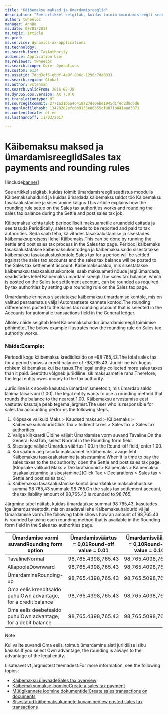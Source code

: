 ```yaml
---
title: "Käibemaksu maksed ja ümardamisreeglid"
description: "See artikkel selgitab, kuidas toimib ümardamisreegli seadistus moodulis Käibemaksuhaldurid ja kuidas ümardada käibemaksusaldot töö Käibemaksu tasakaalustamine ja sisestamine käigus."
author: twheeloc
manager: AnnBe
ms.date: 08/01/2017
ms.topic: article
ms.prod: 
ms.service: dynamics-ax-applications
ms.technology: 
ms.search.form: TaxAuthority
audience: Application User
ms.reviewer: twheeloc
ms.search.scope: Core, Operations
ms.custom: 6134
ms.assetid: 7dcd3cf5-ebdf-4a9f-806c-1296c7da0331
ms.search.region: Global
ms.author: vstehman
ms.search.validFrom: 2016-02-28
ms.dyn365.ops.version: AX 7.0.0
ms.translationtype: HT
ms.sourcegitcommit: 2771a31b5a4d418a27de0ebe1945d1fed2d8d6d6
ms.openlocfilehash: 13470282efc6b9135e86355cf8071b841aad3071
ms.contentlocale: et-ee
ms.lasthandoff: 11/03/2017

---
```


# <a name="sales-tax-payments-and-rounding-rules"></a><span data-ttu-id="907c3-103">Käibemaksu maksed ja ümardamisreeglid</span><span class="sxs-lookup"><span data-stu-id="907c3-103">Sales tax payments and rounding rules</span></span>

[!include[banner](../includes/banner.md)]


<span data-ttu-id="907c3-104">See artikkel selgitab, kuidas toimib ümardamisreegli seadistus moodulis Käibemaksuhaldurid ja kuidas ümardada käibemaksusaldot töö Käibemaksu tasakaalustamine ja sisestamine käigus.</span><span class="sxs-lookup"><span data-stu-id="907c3-104">This article explains how the rounding rule setup on the Sales tax authorities works and rounding the sales tax balance during the Settle and post sales tax job.</span></span>

<span data-ttu-id="907c3-105">Käibemaksu kohta tuleb perioodiliselt maksuametile aruandeid esitada ja see tasuda.</span><span class="sxs-lookup"><span data-stu-id="907c3-105">Periodically, sales tax needs to be reported and paid to tax authorities.</span></span> <span data-ttu-id="907c3-106">Seda saab teha, käivitades tasakaalustamise ja sisestades käibemaksuprotsessi lehel Käibemaks.</span><span class="sxs-lookup"><span data-stu-id="907c3-106">This can be done by running the settle and post sales tax process in the Sales tax page.</span></span> <span data-ttu-id="907c3-107">Perioodi käibemaks tasakaalustatakse käibemaksukontodega ja käibemaksusaldo sisestatakse käibemaksu tasakaalustuskontole.</span><span class="sxs-lookup"><span data-stu-id="907c3-107">Sales tax for a period will be settled against the sales tax accounts and the sales tax balance will be posted to the Sales tax settlement account.</span></span> <span data-ttu-id="907c3-108">Käibemaksusaldo, mis sisestatakse käibemaksu tasakaalustuskontole, saab maksuameti nõude järgi ümardada, seadistades lehel Käibemaks ümardamisreegli.</span><span class="sxs-lookup"><span data-stu-id="907c3-108">The sales tax balance, which is posted on the Sales tax settlement account, can be rounded as required by tax authorities by setting up a rounding rule on the Sales tax page.</span></span> 

<span data-ttu-id="907c3-109">Ümardamise erinevus sisestatakse käibemaksu ümardamise kontole, mis on valitud pearaamatus väljal Automaatsete kannete kontod.</span><span class="sxs-lookup"><span data-stu-id="907c3-109">The rounding difference is posted to the Sales tax rounding account that is selected in the Accounts for automatic transactions field in the General ledger.</span></span>

<span data-ttu-id="907c3-110">Allolev näide selgitab lehel Käibemaksuhaldur ümardamisreegli toimimise põhimõtet.</span><span class="sxs-lookup"><span data-stu-id="907c3-110">The below example illustrates how the rounding rule on Sales tax authority works.</span></span>

### <a name="example"></a><span data-ttu-id="907c3-111">Näide:</span><span class="sxs-lookup"><span data-stu-id="907c3-111">Example:</span></span>

<span data-ttu-id="907c3-112">Perioodi kogu käibemaksu krediidisaldo on –98 765,43.</span><span class="sxs-lookup"><span data-stu-id="907c3-112">The total sales tax for a period shows a credit balance of -98,765.43.</span></span> <span data-ttu-id="907c3-113">Juriidiline isik kogus rohkem käibemaksu kui ise tasus.</span><span class="sxs-lookup"><span data-stu-id="907c3-113">The legal entity collected more sales taxes than it paid.</span></span> <span data-ttu-id="907c3-114">Seetõttu võlgneb juriidiline isik maksuametile raha.</span><span class="sxs-lookup"><span data-stu-id="907c3-114">Therefore, the legal entity owes money to the tax authority.</span></span> 

<span data-ttu-id="907c3-115">Juriidiline isik soovib kasutada ümardamismeetodit, mis ümardab saldo lähima täisarvuni (1,00).</span><span class="sxs-lookup"><span data-stu-id="907c3-115">The legal entity wants to use a rounding method that rounds the balance to the nearest 1.00.</span></span> <span data-ttu-id="907c3-116">Käibemaksu arvestamise eest vastutav kasutaja peab tegema järgmist.</span><span class="sxs-lookup"><span data-stu-id="907c3-116">The user who is responsible for sales tax accounting performs the following steps.</span></span>

1.  <span data-ttu-id="907c3-117">Klõpsake valikuid Maks &gt; Kaudsed maksud &gt; Käibemaks &gt; Käibemaksuhaldurid</span><span class="sxs-lookup"><span data-stu-id="907c3-117">Click Tax &gt; Indirect taxes &gt; Sales tax &gt; Sales tax authorities</span></span>
2.  <span data-ttu-id="907c3-118">Valige kiirkaardi Üldine väljalt Ümardamise vorm suvand Tavaline.</span><span class="sxs-lookup"><span data-stu-id="907c3-118">On the General FastTab, select Normal in the Rounding form field.</span></span>
3.  <span data-ttu-id="907c3-119">Sisestage väljale Ümardus väärtus 1,00.</span><span class="sxs-lookup"><span data-stu-id="907c3-119">In the Round-off field, enter 1.00.</span></span>
4.  <span data-ttu-id="907c3-120">Kui saabub aeg tasuda maksuametile käibemaks, avage leht Käibemaksu tasakaalustamine ja sisestamine.</span><span class="sxs-lookup"><span data-stu-id="907c3-120">When it is time to pay the sales taxes to the tax authority, open the Settle and post sales tax page.</span></span> <span data-ttu-id="907c3-121">(Klõpsake valikuid Maks &gt; Deklaratsioonid &gt; Käibemaks &gt; Käibemaksu tasakaalustamine ja sisestamine.)</span><span class="sxs-lookup"><span data-stu-id="907c3-121">(Click Tax &gt; Declarations &gt; Sales tax &gt; Settle and post sales tax.)</span></span>
5.  <span data-ttu-id="907c3-122">Käibemaksu tasakaalustamise kontol ümardatakse maksukohustuse summa 98 765,43 summale 98 765.</span><span class="sxs-lookup"><span data-stu-id="907c3-122">On the sales tax settlement account, the tax liability amount of 98,765.43 is rounded to 98,765.</span></span>

<span data-ttu-id="907c3-123">Järgmine tabel näitab, kuidas ümardatakse summat 98 765,43, kasutades iga ümardusmeetodit, mis on saadaval lehe Käibemaksuhaldurid väljal Ümardamise vorm.</span><span class="sxs-lookup"><span data-stu-id="907c3-123">The following table shows how an amount of 98,765.43 is rounded by using each rounding method that is available in the Rounding form field in the Sales tax authorities page.</span></span>

| <span data-ttu-id="907c3-124">Ümardamise vormi suvand</span><span class="sxs-lookup"><span data-stu-id="907c3-124">Rounding form option</span></span>                | <span data-ttu-id="907c3-125">Ümardamisväärtus = 0,01</span><span class="sxs-lookup"><span data-stu-id="907c3-125">Round-off value = 0.01</span></span> | <span data-ttu-id="907c3-126">Ümardamisväärtus = 0,10</span><span class="sxs-lookup"><span data-stu-id="907c3-126">Round-off value = 0.10</span></span> | <span data-ttu-id="907c3-127">Ümardamisväärtus = 1,00</span><span class="sxs-lookup"><span data-stu-id="907c3-127">Round-off value = 1.00</span></span> | <span data-ttu-id="907c3-128">Ümardamisväärtus = 100,00</span><span class="sxs-lookup"><span data-stu-id="907c3-128">Round-off value = 100.00</span></span> |
|-------------------------------------|------------------------|------------------------|------------------------|--------------------------|
| <span data-ttu-id="907c3-129">Tavaline</span><span class="sxs-lookup"><span data-stu-id="907c3-129">Normal</span></span>                              | <span data-ttu-id="907c3-130">98,765.43</span><span class="sxs-lookup"><span data-stu-id="907c3-130">98,765.43</span></span>              | <span data-ttu-id="907c3-131">98,765.40</span><span class="sxs-lookup"><span data-stu-id="907c3-131">98,765.40</span></span>              | <span data-ttu-id="907c3-132">98,765.00</span><span class="sxs-lookup"><span data-stu-id="907c3-132">98,765.00</span></span>              | <span data-ttu-id="907c3-133">98,800.00</span><span class="sxs-lookup"><span data-stu-id="907c3-133">98,800.00</span></span>                |
| <span data-ttu-id="907c3-134">Allapoole</span><span class="sxs-lookup"><span data-stu-id="907c3-134">Downward</span></span>                            | <span data-ttu-id="907c3-135">98,765.43</span><span class="sxs-lookup"><span data-stu-id="907c3-135">98,765.43</span></span>              | <span data-ttu-id="907c3-136">98,765.40</span><span class="sxs-lookup"><span data-stu-id="907c3-136">98,765.40</span></span>              | <span data-ttu-id="907c3-137">98,765.00</span><span class="sxs-lookup"><span data-stu-id="907c3-137">98,765.00</span></span>              | <span data-ttu-id="907c3-138">98,700.00</span><span class="sxs-lookup"><span data-stu-id="907c3-138">98,700.00</span></span>                |
| <span data-ttu-id="907c3-139">Ümardamine</span><span class="sxs-lookup"><span data-stu-id="907c3-139">Rounding-up</span></span>                         | <span data-ttu-id="907c3-140">98,765.43</span><span class="sxs-lookup"><span data-stu-id="907c3-140">98,765.43</span></span>              | <span data-ttu-id="907c3-141">98,765.50</span><span class="sxs-lookup"><span data-stu-id="907c3-141">98,765.50</span></span>              | <span data-ttu-id="907c3-142">98,766.00</span><span class="sxs-lookup"><span data-stu-id="907c3-142">98,766.00</span></span>              | <span data-ttu-id="907c3-143">98,800.00</span><span class="sxs-lookup"><span data-stu-id="907c3-143">98,800.00</span></span>                |
| <span data-ttu-id="907c3-144">Oma eelis kreeditsaldo puhul</span><span class="sxs-lookup"><span data-stu-id="907c3-144">Own advantage, for a credit balance</span></span> | <span data-ttu-id="907c3-145">98,765.43</span><span class="sxs-lookup"><span data-stu-id="907c3-145">98,765.43</span></span>              | <span data-ttu-id="907c3-146">98,765.40</span><span class="sxs-lookup"><span data-stu-id="907c3-146">98,765.40</span></span>              | <span data-ttu-id="907c3-147">98,765.00</span><span class="sxs-lookup"><span data-stu-id="907c3-147">98,765.00</span></span>              | <span data-ttu-id="907c3-148">98,700.00</span><span class="sxs-lookup"><span data-stu-id="907c3-148">98,700.00</span></span>                |
| <span data-ttu-id="907c3-149">Oma eelis deebetsaldo puhul</span><span class="sxs-lookup"><span data-stu-id="907c3-149">Own advantage, for a debit balance</span></span>  | <span data-ttu-id="907c3-150">98,765.43</span><span class="sxs-lookup"><span data-stu-id="907c3-150">98,765.43</span></span>              | <span data-ttu-id="907c3-151">98,765.50</span><span class="sxs-lookup"><span data-stu-id="907c3-151">98,765.50</span></span>              | <span data-ttu-id="907c3-152">98,766.00</span><span class="sxs-lookup"><span data-stu-id="907c3-152">98,766.00</span></span>              | <span data-ttu-id="907c3-153">98,800.00</span><span class="sxs-lookup"><span data-stu-id="907c3-153">98,800.00</span></span>                |

> [!NOTE]                                                                                  
> <span data-ttu-id="907c3-154">Kui valite suvandi Oma eelis, toimub ümardamine alati juriidilise isiku kasuks.</span><span class="sxs-lookup"><span data-stu-id="907c3-154">If you select Own advantage, the rounding is always to the advantage of the legal entity.</span></span> 

<span data-ttu-id="907c3-155">Lisateavet vt järgmistest teemadest:</span><span class="sxs-lookup"><span data-stu-id="907c3-155">For more information, see the following topics:</span></span>
- [<span data-ttu-id="907c3-156">Käibemaksu ülevaade</span><span class="sxs-lookup"><span data-stu-id="907c3-156">Sales tax overview</span></span>](indirect-taxes-overview.md)
- [<span data-ttu-id="907c3-157">Käibemaksumakse loomine</span><span class="sxs-lookup"><span data-stu-id="907c3-157">Create a sales tax payment</span></span>](tasks/create-sales-tax-payment.md)
- [<span data-ttu-id="907c3-158">Müügikannete loomine dokumentidel</span><span class="sxs-lookup"><span data-stu-id="907c3-158">Create sales transactions on documents</span></span>](tasks/create-sales-tax-transactions-documents.md)
- [<span data-ttu-id="907c3-159">Sisestatud käibemaksukannete kuvamine</span><span class="sxs-lookup"><span data-stu-id="907c3-159">View posted sales tax transactions</span></span>](tasks/view-posted-sales-tax-transactions.md)



